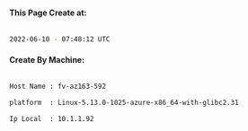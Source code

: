 
   
#### This Page Create at:

```bash

2022-06-10 - 07:48:12 UTC

```

#### Create By Machine:

```bash

Host Name : fv-az163-592

platform  : Linux-5.13.0-1025-azure-x86_64-with-glibc2.31

Ip Local  : 10.1.1.92

```

